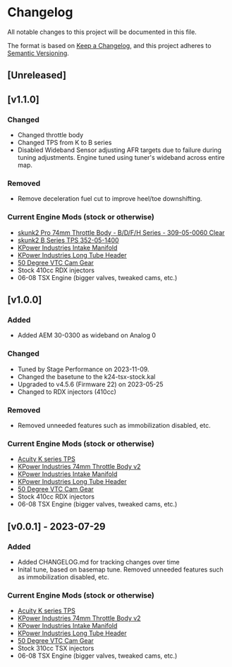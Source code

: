 # Changelog

All notable changes to this project will be documented in this file.

The format is based on [Keep a Changelog](https://keepachangelog.com/en/1.1.0/),
and this project adheres to [Semantic Versioning](https://semver.org/spec/v2.0.0.html).

## [Unreleased]

## [v1.1.0]

### Changed

- Changed throttle body
- Changed TPS from K to B series
- Disabled Wideband Sensor adjusting AFR targets due to failure during tuning adjustments. Engine tuned using tuner's wideband across entire map.

### Removed

- Remove deceleration fuel cut to improve heel/toe downshifting.

### Current Engine Mods (stock or otherwise)

- [skunk2 Pro 74mm Throttle Body - B/D/F/H Series - 309-05-0060 Clear](https://skunk2.com/induction/throttle-bodies/pro-74mm-throttle-body-b-d-f-h-series-309-05-0060.html)
- [skunk2 B Series TPS 352-05-1400](https://skunk2.com/throttle-position-sensor-tps-honda-b-d-f-h-series-352-05-1400.html)
- [KPower Industries Intake Manifold](https://kpower.industries/collections/kpowere30-swap-components/products/kmiata-rwd-intake-manifold)
- [KPower Industries Long Tube Header](https://kpower.industries/collections/kpowere30-swap-components/products/kpower-e30-long-tube-header)
- [50 Degree VTC Cam Gear](https://kpower.industries/products/50-degree-vtc-gear)
- Stock 410cc RDX injectors
- 06-08 TSX Engine (bigger valves, tweaked cams, etc.)

## [v1.0.0]

### Added

- Added AEM 30-0300 as wideband on Analog 0

### Changed

- Tuned by Stage Performance on 2023-11-09.
- Changed the basetune to the k24-tsx-stock.kal
- Upgraded to v4.5.6 (Firmware 22) on 2023-05-25
- Changed to RDX injectors (410cc)

### Removed

- Removed unneeded features such as immobilization disabled, etc.

### Current Engine Mods (stock or otherwise)

- [Acuity K series TPS](https://acuityinstruments.com/products/acuity-hall-effect-throttle-position-sensor-for-02-05-acurarsx-s-and-02-05-honda-civic-si?srsltid=AfmBOoonSuBPerDG37PEi-L58utFK4VPtc_fVYquU6dM8gTNJEZG2Ttj)
- [KPower Industries 74mm Throttle Body v2](https://kpower.industries/products/74mm-cable-throttle-body-version-2)
- [KPower Industries Intake Manifold](https://kpower.industries/collections/kpowere30-swap-components/products/kmiata-rwd-intake-manifold)
- [KPower Industries Long Tube Header](https://kpower.industries/collections/kpowere30-swap-components/products/kpower-e30-long-tube-header)
- [50 Degree VTC Cam Gear](https://kpower.industries/products/50-degree-vtc-gear)
- Stock 410cc RDX injectors
- 06-08 TSX Engine (bigger valves, tweaked cams, etc.)

## [v0.0.1] - 2023-07-29

### Added

- Added CHANGELOG.md for tracking changes over time
- Inital tune, based on basemap tune. Removed unneeded features such as immobilization disabled, etc.

### Current Engine Mods (stock or otherwise)

- [Acuity K series TPS](https://acuityinstruments.com/products/acuity-hall-effect-throttle-position-sensor-for-02-05-acurarsx-s-and-02-05-honda-civic-si?srsltid=AfmBOoonSuBPerDG37PEi-L58utFK4VPtc_fVYquU6dM8gTNJEZG2Ttj)
- [KPower Industries 74mm Throttle Body v2](https://kpower.industries/products/74mm-cable-throttle-body-version-2)
- [KPower Industries Intake Manifold](https://kpower.industries/collections/kpowere30-swap-components/products/kmiata-rwd-intake-manifold)
- [KPower Industries Long Tube Header](https://kpower.industries/collections/kpowere30-swap-components/products/kpower-e30-long-tube-header)
- [50 Degree VTC Cam Gear](https://kpower.industries/products/50-degree-vtc-gear)
- Stock 310cc TSX injectors
- 06-08 TSX Engine (bigger valves, tweaked cams, etc.)
